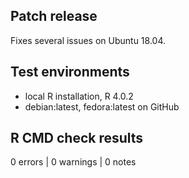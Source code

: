 ## Patch release
Fixes several issues on Ubuntu 18.04.

## Test environments
- local R installation, R 4.0.2
- debian:latest, fedora:latest on GitHub

## R CMD check results
0 errors | 0 warnings | 0 notes
